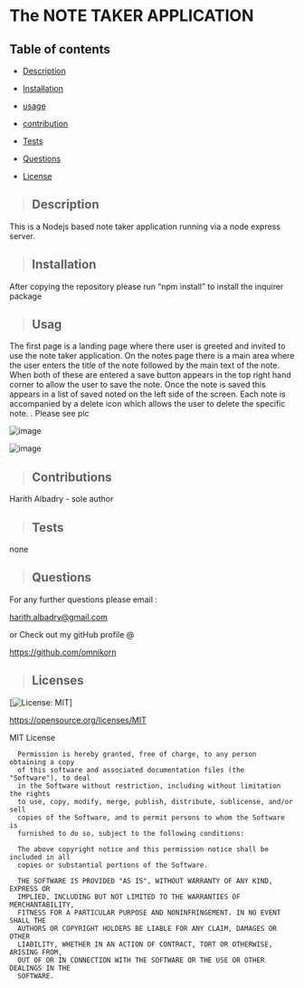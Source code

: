 # **The NOTE TAKER APPLICATION**

## Table of contents

  
* [Description](#description)

  
* [Installation](#installation)
  
* [usage](#usage)
  
* [contribution](#contribution)
  
* [Tests](#tests)
  
* [Questions](#questions)
  
* [License](#license)

>## Description
  
This is a Nodejs  based  note taker application running via a node express server. 

  
>## Installation 

 After copying the repository please run “npm install” to install the inquirer package 


>## Usag 

 The first page is a landing page where there user is greeted and invited to use the note taker application. 
On the notes page there is a main area where the user enters the title of the note followed by the main text of the note. When both of these are entered a save button appears in the top right hand corner to allow the user to save the note. Once the note is saved this appears in a list of saved noted on the left side of the screen. Each note is accompanied by a delete icon which allows the user to delete the specific note. 
. Please see pic 

![image](https://user-images.githubusercontent.com/75341811/117562117-7d5fa280-b094-11eb-81d9-5ae7bcc9f356.png)

![image](https://user-images.githubusercontent.com/75341811/117562153-b435b880-b094-11eb-9334-f45a35b9ea53.png)

  
 

>## Contributions 

  Harith Albadry - sole author


>## Tests 

none

>## Questions 

For any further questions please email :

harith.albadry@gmail.com

or Check out my gitHub profile @

https://github.com/omnikorn

>## Licenses 

  

  [![License: MIT](https://img.shields.io/badge/License-MIT-yellow.svg)]

  https://opensource.org/licenses/MIT

  MIT License

      
      
      Permission is hereby granted, free of charge, to any person obtaining a copy
      of this software and associated documentation files (the "Software"), to deal
      in the Software without restriction, including without limitation the rights
      to use, copy, modify, merge, publish, distribute, sublicense, and/or sell
      copies of the Software, and to permit persons to whom the Software is
      furnished to do so, subject to the following conditions:
      
      The above copyright notice and this permission notice shall be included in all
      copies or substantial portions of the Software.
      
      THE SOFTWARE IS PROVIDED "AS IS", WITHOUT WARRANTY OF ANY KIND, EXPRESS OR
      IMPLIED, INCLUDING BUT NOT LIMITED TO THE WARRANTIES OF MERCHANTABILITY,
      FITNESS FOR A PARTICULAR PURPOSE AND NONINFRINGEMENT. IN NO EVENT SHALL THE
      AUTHORS OR COPYRIGHT HOLDERS BE LIABLE FOR ANY CLAIM, DAMAGES OR OTHER
      LIABILITY, WHETHER IN AN ACTION OF CONTRACT, TORT OR OTHERWISE, ARISING FROM,
      OUT OF OR IN CONNECTION WITH THE SOFTWARE OR THE USE OR OTHER DEALINGS IN THE
      SOFTWARE.
  
  

